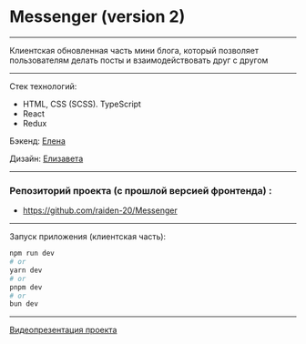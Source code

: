 # Messenger (version 2)

---

Клиентская обновленная часть мини блога, который позволяет пользователям делать посты и взаимодействовать друг с другом

---

Стек технологий:
- HTML, CSS (SCSS). TypeScript
- React
- Redux

Бэкенд: [Елена](https://github.com/raiden-20)

Дизайн: [Елизавета](https://github.com/linkouwu)

---

### Репозиторий проекта (с прошлой версией фронтенда) : 
- https://github.com/raiden-20/Messenger

---

Запуск приложения (клиентская часть):

```bash
npm run dev
# or
yarn dev
# or
pnpm dev
# or
bun dev
```
---

[Видеопрезентация проекта](https://youtu.be/_-abaK5KfPU)